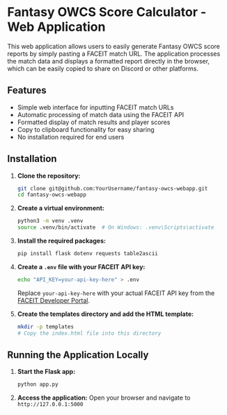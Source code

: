 # Fantasy OWCS Score Calculator - Web Application

This web application allows users to easily generate Fantasy OWCS score reports by simply pasting a FACEIT match URL. The application processes the match data and displays a formatted report directly in the browser, which can be easily copied to share on Discord or other platforms.

## Features

- Simple web interface for inputting FACEIT match URLs
- Automatic processing of match data using the FACEIT API
- Formatted display of match results and player scores
- Copy to clipboard functionality for easy sharing
- No installation required for end users

## Installation

1. **Clone the repository:**

    ```sh
    git clone git@github.com:YourUsername/fantasy-owcs-webapp.git
    cd fantasy-owcs-webapp
    ```

2. **Create a virtual environment:**

    ```sh
    python3 -m venv .venv
    source .venv/bin/activate  # On Windows: .venv\Scripts\activate
    ```

3. **Install the required packages:**

    ```sh
    pip install flask dotenv requests table2ascii
    ```

4. **Create a `.env` file with your FACEIT API key:**

    ```sh
    echo "API_KEY=your-api-key-here" > .env
    ```

    Replace `your-api-key-here` with your actual FACEIT API key from the [FACEIT Developer Portal](https://developers.faceit.com/).

5. **Create the templates directory and add the HTML template:**

    ```sh
    mkdir -p templates
    # Copy the index.html file into this directory
    ```

## Running the Application Locally

1. **Start the Flask app:**

    ```sh
    python app.py
    ```

2. **Access the application:**
   Open your browser and navigate to `http://127.0.0.1:5000`
